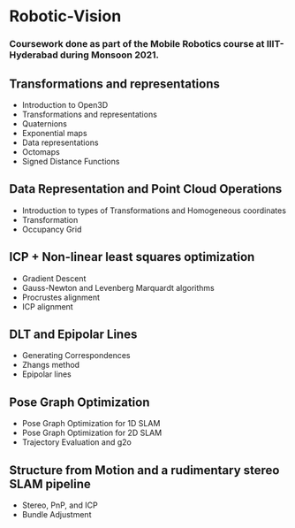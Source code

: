 # Robotic-Vision

### Coursework done as part of the Mobile Robotics course at IIIT- Hyderabad during Monsoon 2021.

## Transformations and representations 
* Introduction to Open3D
* Transformations and representations
* Quaternions
* Exponential maps
* Data representations
* Octomaps
* Signed Distance Functions

## Data Representation and Point Cloud Operations
* Introduction to types of Transformations and Homogeneous coordinates
* Transformation
* Occupancy Grid

##  ICP + Non-linear least squares optimization
* Gradient Descent
* Gauss-Newton and Levenberg Marquardt algorithms
* Procrustes alignment
* ICP alignment

## DLT and Epipolar Lines
* Generating Correspondences
* Zhangs method
* Epipolar lines

## Pose Graph Optimization
* Pose Graph Optimization for 1D SLAM 
* Pose Graph Optimization for 2D SLAM
* Trajectory Evaluation and g2o

## Structure from Motion and a rudimentary stereo SLAM pipeline 
* Stereo, PnP, and ICP
* Bundle Adjustment
